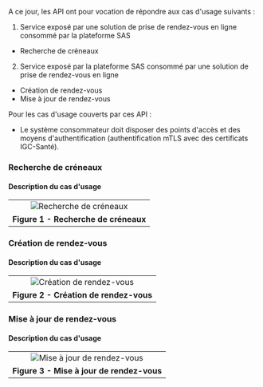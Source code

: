 A ce jour, les API ont pour vocation de répondre aux cas d'usage suivants :
1) Service exposé par une solution de prise de rendez-vous en ligne consommé par la plateforme SAS
- Recherche de créneaux
2) Service exposé par la plateforme SAS consommé par une solution de prise de rendez-vous en ligne
- Création de rendez-vous
- Mise à jour de rendez-vous

Pour les cas d'usage couverts par ces API :
- Le système consommateur doit disposer des points d'accès et des moyens d'authentification (authentification mTLS avec des certificats IGC-Santé).

### Recherche de créneaux

#### Description du cas d'usage

<table align="center">
    <tr>
        <td align ="center">
            <div class="figure">
                <img src="recherche_creneaux.png" alt="Recherche de créneaux" title="Recherche de créneaux">
            </div>
        </td>    
    </tr>
    <tr>
        <td align ="center">
            <b>Figure 1 - Recherche de créneaux</b>
        </td>
    </tr>
</table>

### Création de rendez-vous

#### Description du cas d'usage

<table align="center">
    <tr>
        <td align ="center">
            <div class="figure">
                <img src="creation_rendez_vous.png" alt="Création de rendez-vous" title="Création de rendez-vous">
            </div>
        </td>    
    </tr>
    <tr>
        <td align ="center">
            <b>Figure 2 - Création de rendez-vous</b>
        </td>
    </tr>
</table>

### Mise à jour de rendez-vous

#### Description du cas d'usage

<table align="center">
    <tr>
        <td align ="center">
            <div class="figure">
                <img src="mise_a_jour_rendez_vous.png" alt="Mise à jour de rendez-vous" title="Mise à jour de rendez-vous">
            </div>
        </td>    
    </tr>
    <tr>
        <td align ="center">
            <b>Figure 3 - Mise à jour de rendez-vous</b>
        </td>
    </tr>
</table>